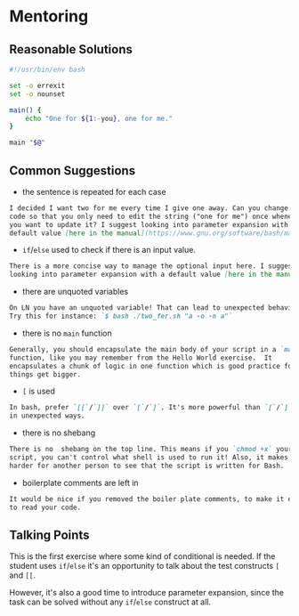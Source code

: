 # Mentoring

## Reasonable Solutions

```bash
#!/usr/bin/env bash

set -o errexit
set -o nounset

main() {
    echo "One for ${1:-you}, one for me."
}

main "$@"
```

## Common Suggestions

* the sentence is repeated for each case

```md
I decided I want two for me every time I give one away. Can you change the
code so that you only need to edit the string ("one for me") once whenever
you want to update it? I suggest looking into parameter expansion with a
default value [here in the manual](https://www.gnu.org/software/bash/manual/html_node/Shell-Parameter-Expansion.html).
```

* `if`/`else` used to check if there is an input value.

```md
There is a more concise way to manage the optional input here. I suggest
looking into parameter expansion with a default value [here in the manual](https://www.gnu.org/software/bash/manual/html_node/Shell-Parameter-Expansion.html).
```

* there are unquoted variables

```md
On LN you have an unquoted variable! That can lead to unexpected behavior.
Try this for instance: `$ bash ./two_fer.sh "a -o -n a"`
```

* there is no `main` function

```md
Generally, you should encapsulate the main body of your script in a `main`
function, like you may remember from the Hello World exercise.  It
encapsulates a chunk of logic in one function which is good practice for when
things get bigger.
```

* `[` is used

```md
In bash, prefer `[[`/`]]` over `[`/`]`. It's more powerful than `[`/`]` and less likely to act
in unexpected ways.
```

* there is no shebang

```md
There is no  shebang on the top line. This means if you `chmod +x` your
script, you can't control what shell is used to run it! Also, it makes it
harder for another person to see that the script is written for Bash.
```

* boilerplate comments are left in

```md
It would be nice if you removed the boiler plate comments, to make it easier
to read your code.
```

## Talking Points

This is the first exercise where some kind of conditional is needed. If the
student uses `if`/`else` it's an opportunity to talk about the test constructs
`[` and `[[`.

However, it's also a good time to introduce parameter expansion, since the task
can be solved without any `if`/`else` construct at all.
